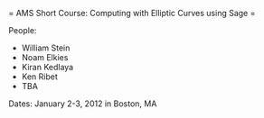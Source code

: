 = AMS Short Course: Computing with Elliptic Curves using Sage =

People: 

  * William Stein
  * Noam Elkies
  * Kiran Kedlaya
  * Ken Ribet
  * TBA

Dates: January 2-3, 2012 in Boston, MA

